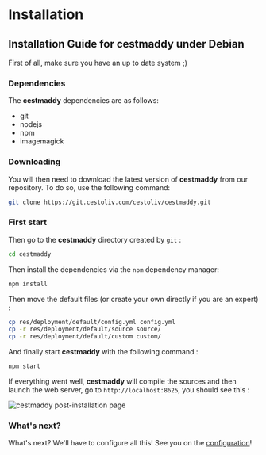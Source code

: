 # Installation
## Installation Guide for cestmaddy under Debian

First of all, make sure you have an up to date system ;)

### Dependencies
The **cestmaddy** dependencies are as follows:
- git
- nodejs
- npm
- imagemagick

### Downloading
You will then need to download the latest version of **cestmaddy** from our repository.
To do so, use the following command:
```bash
git clone https://git.cestoliv.com/cestoliv/cestmaddy.git
```

### First start
Then go to the **cestmaddy** directory created by `git` :
```bash
cd cestmaddy
```
Then install the dependencies via the `npm` dependency manager:
```bash
npm install
```
   
Then move the default files (or create your own directly if you are an expert) :
```bash
cp res/deployment/default/config.yml config.yml
cp -r res/deployment/default/source source/
cp -r res/deployment/default/custom custom/
```

And finally start **cestmaddy** with the following command :
```bash
npm start
```

If everything went well, **cestmaddy** will compile the sources and then launch the web server, go to `http://localhost:8625`, you should see this :

![cestmaddy post-installation page](/documentation/installation/imgs/post-installation-page.png)

### What's next?
What's next? We'll have to configure all this! See you on the [configuration](/documentation/configuration)!